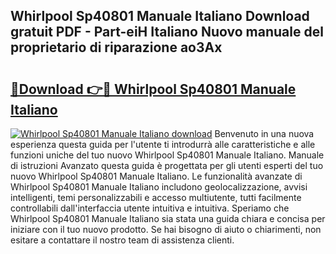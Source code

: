 ## Whirlpool Sp40801 Manuale Italiano Download gratuit PDF - Part-eiH Italiano Nuovo manuale del proprietario di riparazione ao3Ax

# <h2><a href="http://dfet0zx.blite.top/?on=Whirlpool+Sp40801+Manuale+Italiano">🔗Download 👉🔴 Whirlpool Sp40801 Manuale Italiano</a></h2>

[![Whirlpool Sp40801 Manuale Italiano download](https://i.imgur.com/lujVjoI.png)](http://dfet0zx.blite.top/?on=Whirlpool+Sp40801+Manuale+Italiano)
Benvenuto in una nuova esperienza questa guida per l'utente ti introdurrà alle caratteristiche e alle funzioni uniche del tuo nuovo Whirlpool Sp40801 Manuale Italiano. Manuale di istruzioni Avanzato questa guida è progettata per gli utenti esperti del tuo nuovo Whirlpool Sp40801 Manuale Italiano. Le funzionalità avanzate di Whirlpool Sp40801 Manuale Italiano includono geolocalizzazione, avvisi intelligenti, temi personalizzabili e accesso multiutente, tutti facilmente controllabili dall'interfaccia utente intuitiva e intuitiva. Speriamo che Whirlpool Sp40801 Manuale Italiano sia stata una guida chiara e concisa per iniziare con il tuo nuovo prodotto. Se hai bisogno di aiuto o chiarimenti, non esitare a contattare il nostro team di assistenza clienti.
